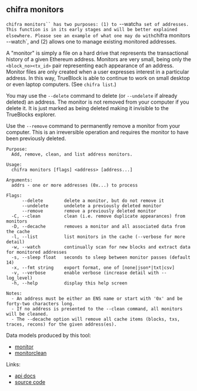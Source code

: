 ## chifra monitors

<!-- markdownlint-disable MD041 -->
`chifra monitors`` has two purposes: (1) to `--watch` a set of addresses. This function is in its early
stages and will be better explained elsewhere. Please see an example of what one may do with
`chifra monitors --watch`, and (2) allows one to manage existing monitored addresses.

A "monitor" is simply a file on a hard drive that represents the transactional history of a given
Ethereum address. Monitors are very small, being only the `<block_no><tx_id>` pair representing each
appearance of an address. Monitor files are only created when a user expresses interest in a
particular address. In this way, TrueBlock is able to continue to work on small desktop or even
laptop computers. (See `chifra list`.)

You may use the `--delete` command to delete (or `--undelete` if already deleted) an address. The
monitor is not removed from your computer if you delete it. It is just marked as being deleted
making it invisible to the TrueBlocks explorer.

Use the `--remove` command to permanently remove a monitor from your computer. This is an
irreversible operation and requires the monitor to have been previously deleted.

```[plaintext]
Purpose:
  Add, remove, clean, and list address monitors.

Usage:
  chifra monitors [flags] <address> [address...]

Arguments:
  addrs - one or more addresses (0x...) to process

Flags:
      --delete        delete a monitor, but do not remove it
      --undelete      undelete a previously deleted monitor
      --remove        remove a previously deleted monitor
  -C, --clean         clean (i.e. remove duplicate appearances) from monitors
  -D, --decache       removes a monitor and all associated data from the cache
  -l, --list          list monitors in the cache (--verbose for more detail)
  -w, --watch         continually scan for new blocks and extract data for monitored addresses
  -s, --sleep float   seconds to sleep between monitor passes (default 14)
  -x, --fmt string    export format, one of [none|json*|txt|csv]
  -v, --verbose       enable verbose (increase detail with --log_level)
  -h, --help          display this help screen

Notes:
  - An address must be either an ENS name or start with '0x' and be forty-two characters long.
  - If no address is presented to the --clean command, all monitors will be cleaned.
  - The --decache option will remove all cache items (blocks, txs, traces, recons) for the given address(es).
```

Data models produced by this tool:

- [monitor](/data-model/accounts/#monitor)
- [monitorclean](/data-model/admin/#monitorclean)

Links:

- [api docs](/api/#operation/accounts-monitors)
- [source code](https://github.com/TrueBlocks/trueblocks-core/tree/master/src/apps/chifra/internal/monitors)

